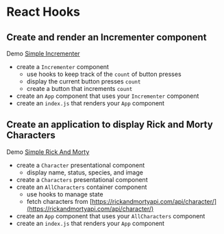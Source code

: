 # React Hooks

## Create and render an Incrementer component

Demo [Simple Incrementer](https://demo.alchemycodelab.io/simple-incrementer)

* create a `Incrementer` component
  * use hooks to keep track of the `count` of button presses
  * display the current button presses `count`
  * create a button that increments `count`
* create an `App` component that uses your `Incrementer` component
* create an `index.js` that renders your `App` component

## Create an application to display Rick and Morty Characters

Demo [Simple Rick And Morty](http://demo.alchemycodelab.io/simple-rick-and-morty)

* create a `Character` presentational component
  * display name, status, species, and image
* create a `Characters` presentational component
* create an `AllCharacters` container component
  * use hooks to manage state
  * fetch characters from [https://rickandmortyapi.com/api/character/](https://rickandmortyapi.com/api/character/)
* create an `App` component that uses your `AllCharacters` component
* create an `index.js` that renders your `App` component
